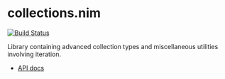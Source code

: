 # collections.nim

[![Build Status](https://travis-ci.org/zielmicha/collections.nim.svg?branch=master)](https://travis-ci.org/zielmicha/collections.nim)

Library containing advanced collection types and miscellaneous utilities involving iteration.

* [API docs](https://networkos.net/nim/collections.nim/doc/)
